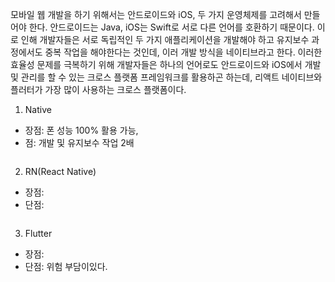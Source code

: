 <p>
  모바일 웹 개발을 하기 위해서는 안드로이드와 iOS, 두 가지 운영체제를 고려해서 만들어야 한다. 안드로이드는 Java, iOS는 Swift로 서로 다른 언어를 호환하기 때문이다.
  이로 인해 개발자들은 서로 독립적인 두 가지 애플리케이션을 개발해야 하고 유지보수 과정에서도 중복 작업을 해야한다는 것인데, 이러 개발 방식을 네이티브라고 한다. 
  이러한 효율성 문제를 극복하기 위해 개발자들은 하나의 언어로도 안드로이드와 iOS에서 개발 및 관리를 할 수 있는 크로스 플랫폼 프레임워크를 활용하곤 하는데,
  리액트 네이티브와 플러터가 가장 많이 사용하는 크로스 플랫폼이다.
</p>

1. Native

- 장점:  폰 성능 100% 활용 가능,
- 점:  개발 및 유지보수 작업 2배
<img src="">

2. RN(React Native)

- 장점:  
- 단점:  
<img src="">

3. Flutter

- 장점:  
- 단점:  위험 부담이있다.
<img src="">
